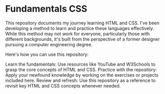 # Fundamentals CSS

This repository documents my journey learning HTML and CSS. I've been developing a method to learn and practice these languages effectively. While this method may not work for everyone, particularly those with different backgrounds, it's built from the perspective of a former designer pursuing a computer engineering degree.

Here's how you can use this repository:

Learn the fundamentals: Use resources like YouTube and W3Schools to grasp the core concepts of HTML and CSS.
Practice with the repository: Apply your newfound knowledge by working on the exercises or projects included here.
Review and refresh: Use this repository as a reference to revisit key HTML and CSS concepts whenever needed.
